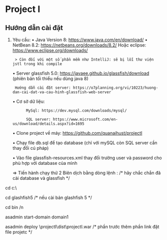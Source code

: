 # Project I
## Hướng dẫn cài đặt

1. Yêu cầu:
   • Java Version 8: https://www.java.com/en/download/
   • NetBean 8.2: https://netbeans.org/downloads/8.2/
     Hoặc eclipse: https://www.eclipse.org/downloads/
        
        > Còn đối với một số phần mềm như IntelliJ: sẽ bị lỗi thư viện jstl trong khi compile
        
    •	Server glassfish 5.0: https://javaee.github.io/glassfish/download (phiên bản tối thiểu nếu dùng java 8)
    
        Hướng dẫn cài đặt server: https://o7planning.org/vi/10223/huong-dan-cai-dat-va-cau-hinh-glassfish-web-server
        
	•   Cơ sở dữ liệu: 
    
             MySql: https://dev.mysql.com/downloads/mysql/
             
             SQL server: https://www.microsoft.com/en-us/download/details.aspx?id=1695
             
    •	Clone project về máy: https://github.com/quanaihust/projectI
    
    •	Chạy file db.sql để tạo database (chỉ với mySQL còn SQL server cần thay đổi cú pháp)
    
    •	Vào file glassfish-resources.xml thay đổi trường user và password cho phù hợp với database của mình
    
    =>	Tiến hành chạy thử
2 Biên dịch bằng dòng lệnh : /* hãy chắc chắn đã cài database và glassfish */

cd c:\

cd glashfish5 /* nếu cài bản glashfish 5 */ 

cd bin /n

asadmin start-domain domain1

asadmin deploy \projectI\dist\projectI.war /* phần trước thêm phần link đặt file projetc */
